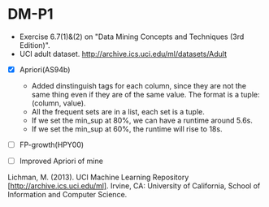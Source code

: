 # DM-P1

- Exercise 6.7(1)&(2) on "Data Mining Concepts and Techniques (3rd Edition)".
- UCI adult dataset. http://archive.ics.uci.edu/ml/datasets/Adult

- [X] Apriori(AS94b)
    - Added dinstinguish tags for each column, since they are not the same thing even if they are of the same value. The format is a tuple: (column, value).
    - All the frequent sets are in a list, each set is a tuple.
    - If we set the min\_sup at 80%, we can have a runtime around 5.6s.
    - If we set the min\_sup at 60%, the runtime will rise to 18s. 
- [ ] FP-growth(HPY00)
- [ ] Improved Apriori of mine


Lichman, M. (2013). UCI Machine Learning Repository [http://archive.ics.uci.edu/ml]. Irvine, CA: University of California, School of Information and Computer Science.
